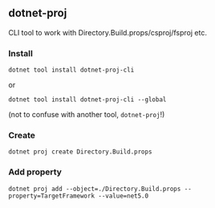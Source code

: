 ## dotnet-proj

CLI tool to work with Directory.Build.props/csproj/fsproj etc.

### Install

```
dotnet tool install dotnet-proj-cli
```
or
```
dotnet tool install dotnet-proj-cli --global
```
(not to confuse with another tool, `dotnet-proj`!)

### Create

```
dotnet proj create Directory.Build.props
```

### Add property

```
dotnet proj add --object=./Directory.Build.props --property=TargetFramework --value=net5.0
```
